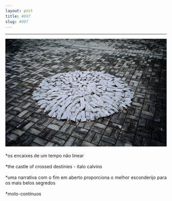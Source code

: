 ```yaml
---
layout: post
title: #097
slug: #097
---
```

---
<p class="description" style="text-align: justify;">
  <img src="/assets/danilo-luna-earlyworks-01.jpg" />
  <br>
  <br>
*os encaixes de um tempo não linear
<br>
  <br>
*the castle of crossed destinies - italo calvino
<br>
  <br>
*uma narrativa com o fim em aberto proporciona o melhor esconderijo para os mais belos segredos 
<br>
  <br>
*moto-contínuos
<br>
  <br>
